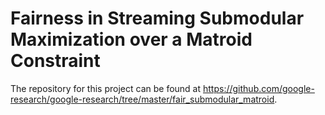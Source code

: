 # Fairness in Streaming Submodular Maximization over a Matroid Constraint

The repository for this project can be found at https://github.com/google-research/google-research/tree/master/fair_submodular_matroid.
